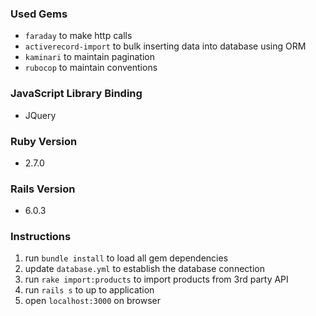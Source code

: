 ### Used Gems
- `faraday` to make http calls
- `activerecord-import` to bulk inserting data into database using ORM
- `kaminari` to maintain pagination
- `rubocop`  to maintain conventions

### JavaScript Library Binding
- JQuery

### Ruby Version
- 2.7.0

### Rails Version
- 6.0.3

### Instructions
1. run `bundle install` to load all gem dependencies
2. update `database.yml` to establish the database connection
3. run `rake import:products` to import products from 3rd party API
4. run `rails s` to up to application
5. open `localhost:3000` on browser
